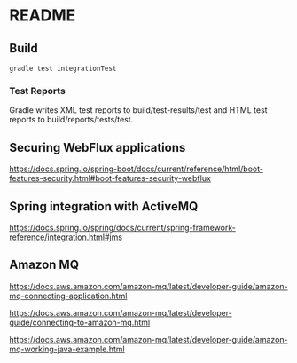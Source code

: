 # README

## Build

```text
gradle test integrationTest
```

### Test Reports
Gradle writes XML test reports to build/test-results/test and HTML test reports to build/reports/tests/test.

## Securing WebFlux applications

https://docs.spring.io/spring-boot/docs/current/reference/html/boot-features-security.html#boot-features-security-webflux

## Spring integration with ActiveMQ

https://docs.spring.io/spring/docs/current/spring-framework-reference/integration.html#jms

## Amazon MQ

https://docs.aws.amazon.com/amazon-mq/latest/developer-guide/amazon-mq-connecting-application.html

https://docs.aws.amazon.com/amazon-mq/latest/developer-guide/connecting-to-amazon-mq.html

https://docs.aws.amazon.com/amazon-mq/latest/developer-guide/amazon-mq-working-java-example.html
